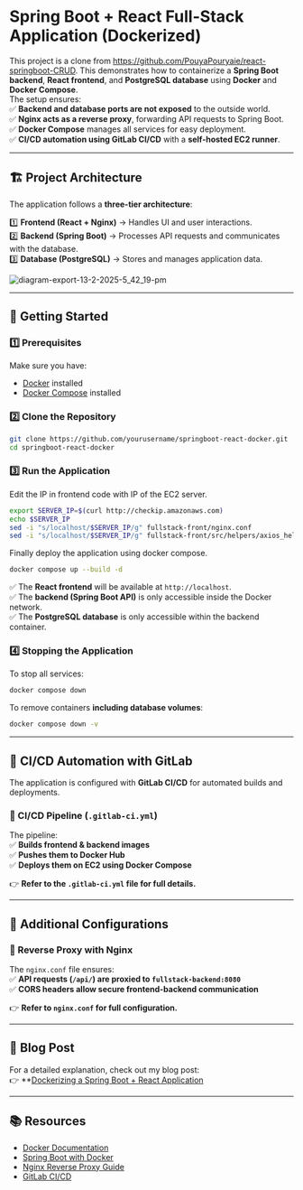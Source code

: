# Spring Boot + React Full-Stack Application (Dockerized)

This project is a clone from https://github.com/PouyaPouryaie/react-springboot-CRUD. This demonstrates how to containerize a **Spring Boot backend**, **React frontend**, and **PostgreSQL database** using **Docker** and **Docker Compose**. <br/>
The setup ensures:  
✅ **Backend and database ports are not exposed** to the outside world.  
✅ **Nginx acts as a reverse proxy**, forwarding API requests to Spring Boot.  
✅ **Docker Compose** manages all services for easy deployment.  
✅ **CI/CD automation using GitLab CI/CD** with a **self-hosted EC2 runner**.  

---

## 🏗 Project Architecture

The application follows a **three-tier architecture**:

1️⃣ **Frontend (React + Nginx)** → Handles UI and user interactions.  
2️⃣ **Backend (Spring Boot)** → Processes API requests and communicates with the database.  
3️⃣ **Database (PostgreSQL)** → Stores and manages application data.  

![diagram-export-13-2-2025-5_42_19-pm](https://github.com/user-attachments/assets/d04ef1d5-1ad6-42e8-96f7-c8692d884701)

---

## 🚀 Getting Started

### 1️⃣ Prerequisites
Make sure you have:
- [Docker](https://www.docker.com/) installed  
- [Docker Compose](https://docs.docker.com/compose/) installed  

### 2️⃣ Clone the Repository
```bash
git clone https://github.com/yourusername/springboot-react-docker.git
cd springboot-react-docker
```

### 3️⃣ Run the Application
Edit the IP in frontend code with IP of the EC2 server.
```bash
export SERVER_IP=$(curl http://checkip.amazonaws.com)
echo $SERVER_IP
sed -i "s/localhost/$SERVER_IP/g" fullstack-front/nginx.conf
sed -i "s/localhost/$SERVER_IP/g" fullstack-front/src/helpers/axios_helper.js
```

Finally deploy the application using docker compose.
```bash
docker compose up --build -d
```
✅ The **React frontend** will be available at `http://localhost`.  
✅ The **backend (Spring Boot API)** is only accessible inside the Docker network.  
✅ The **PostgreSQL database** is only accessible within the backend container.  


### 4️⃣ Stopping the Application
To stop all services:
```bash
docker compose down
```
To remove containers **including database volumes**:
```bash
docker compose down -v
```

---

## 🔄 CI/CD Automation with GitLab

The application is configured with **GitLab CI/CD** for automated builds and deployments.

### 📜 CI/CD Pipeline (`.gitlab-ci.yml`)

The pipeline:  
✅ **Builds frontend & backend images**  
✅ **Pushes them to Docker Hub**  
✅ **Deploys them on EC2 using Docker Compose**  

👉 **Refer to the `.gitlab-ci.yml` file for full details.**  

---

## 📝 Additional Configurations

### 🔄 Reverse Proxy with Nginx
The `nginx.conf` file ensures:  
✅ **API requests (`/api/`) are proxied to `fullstack-backend:8080`**  
✅ **CORS headers allow secure frontend-backend communication**  

👉 **Refer to `nginx.conf` for full configuration.**  

---

## 📖 Blog Post
For a detailed explanation, check out my blog post:  
👉 **[Dockerizing a Spring Boot + React Application](https://techtalkswithanant.hashnode.dev/how-to-dockerize-a-spring-boot-and-react-app-with-nginx-proxy)  

---

## 📚 Resources
- [Docker Documentation](https://docs.docker.com/)  
- [Spring Boot with Docker](https://spring.io/guides/gs/spring-boot-docker/)  
- [Nginx Reverse Proxy Guide](https://www.nginx.com/resources/wiki/start/)  
- [GitLab CI/CD](https://docs.gitlab.com/ee/ci/)  
